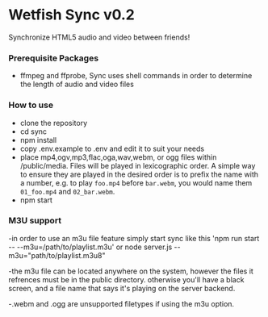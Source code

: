 # Wetfish Sync v0.2

Synchronize HTML5 audio and video between friends!

### Prerequisite Packages
- ffmpeg and ffprobe, Sync uses shell commands in order to determine the length
  of audio and video files

### How to use

- clone the repository
- cd sync
- npm install
- copy .env.example to .env and edit it to suit your needs
- place mp4,ogv,mp3,flac,oga,wav,webm, or ogg files within /public/media. Files
  will be played in lexicographic order. A simple way to ensure they are played
  in the desired order is to prefix the name with a number, e.g. to play
  `foo.mp4` before `bar.webm`, you would name them `01_foo.mp4` and
  `02_bar.webm`.
- npm start

### M3U support

-in order to use an m3u file feature simply start sync like this 'npm run start -- --m3u=/path/to/playlist.m3u'
or node server.js --m3u="path/to/playlist.m3u8"


-the m3u file can be located anywhere on the system, however the files it refrences must be in the public directory. otherwise you'll have a black screen, and a file name that says it's playing on the server backend.

-.webm and .ogg are unsupported filetypes if using the m3u option.


